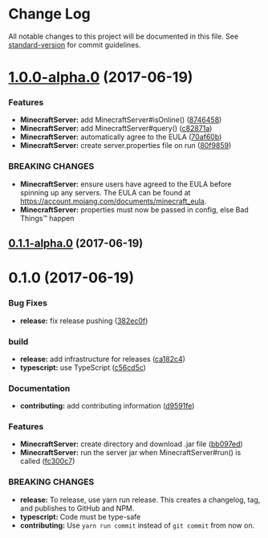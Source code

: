 # Change Log

All notable changes to this project will be documented in this file. See [standard-version](https://github.com/conventional-changelog/standard-version) for commit guidelines.

<a name="1.0.0-alpha.0"></a>
# [1.0.0-alpha.0](https://github.com/zebMcCorkle/node-minecraftserver/compare/v0.1.1-alpha.0...v1.0.0-alpha.0) (2017-06-19)


### Features

* **MinecraftServer:** add MinecraftServer#isOnline() ([8746458](https://github.com/zebMcCorkle/node-minecraftserver/commit/8746458))
* **MinecraftServer:** add MinecraftServer#query() ([c82871a](https://github.com/zebMcCorkle/node-minecraftserver/commit/c82871a))
* **MinecraftServer:** automatically agree to the EULA ([70af60b](https://github.com/zebMcCorkle/node-minecraftserver/commit/70af60b))
* **MinecraftServer:** create server.properties file on run ([80f9859](https://github.com/zebMcCorkle/node-minecraftserver/commit/80f9859))


### BREAKING CHANGES

* **MinecraftServer:** ensure users have agreed to the EULA before spinning up any servers. The EULA can
be found at https://account.mojang.com/documents/minecraft_eula.
* **MinecraftServer:** properties must now be passed in config, else Bad Things™ happen



<a name="0.1.1-alpha.0"></a>
## [0.1.1-alpha.0](https://github.com/zebMcCorkle/node-minecraftserver/compare/v0.1.0...v0.1.1-alpha.0) (2017-06-19)



<a name="0.1.0"></a>
# 0.1.0 (2017-06-19)


### Bug Fixes

* **release:** fix release pushing ([382ec0f](https://github.com/zebMcCorkle/node-minecraftserver/commit/382ec0f))


### build

* **release:** add infrastructure for releases ([ca182c4](https://github.com/zebMcCorkle/node-minecraftserver/commit/ca182c4))
* **typescript:** use TypeScript ([c56cd5c](https://github.com/zebMcCorkle/node-minecraftserver/commit/c56cd5c))


### Documentation

* **contributing:** add contributing information ([d9591fe](https://github.com/zebMcCorkle/node-minecraftserver/commit/d9591fe))


### Features

* **MinecraftServer:** create directory and download .jar file ([bb097ed](https://github.com/zebMcCorkle/node-minecraftserver/commit/bb097ed))
* **MinecraftServer:** run the server jar when MinecraftServer#run() is called ([fc300c7](https://github.com/zebMcCorkle/node-minecraftserver/commit/fc300c7))


### BREAKING CHANGES

* **release:** To release, use yarn run release. This creates a changelog, tag, and publishes to
GitHub and NPM.
* **typescript:** Code must be type-safe
* **contributing:** Use `yarn run commit` instead of `git commit` from now on.

